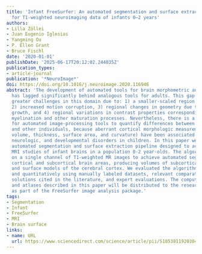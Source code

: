 ```yaml
---
title: 'Infant FreeSurfer: An automated segmentation and surface extraction pipeline
  for T1-weighted neuroimaging data of infants 0–2 years'
authors:
- Lilla Zöllei
- Juan Eugenio Iglesias
- Yangming Ou
- P. Ellen Grant
- Bruce Fischl
date: '2020-01-01'
publishDate: '2025-06-17T20:12:02.244035Z'
publication_types:
- article-journal
publication: '*NeuroImage*'
doi: https://doi.org/10.1016/j.neuroimage.2020.116946
abstract: 'The development of automated tools for brain morphometric analysis in infants
  has lagged significantly behind analogous tools for adults. This gap reflects the
  greater challenges in this domain due to: 1) a smaller-scaled region of interest,
  2) increased motion corruption, 3) regional changes in geometry due to heterochronous
  growth, and 4) regional variations in contrast properties corresponding to ongoing
  myelination and other maturation processes. Nevertheless, there is a great need
  for automated image-processing tools to quantify differences between infant groups
  and other individuals, because aberrant cortical morphologic measurements (including
  volume, thickness, surface area, and curvature) have been associated with neuropsychiatric,
  neurologic, and developmental disorders in children. In this paper we present an
  automated segmentation and surface extraction pipeline designed to accommodate clinical
  MRI studies of infant brains in a population 0-2 year-olds. The algorithm relies
  on a single channel of T1-weighted MR images to achieve automated segmentation of
  cortical and subcortical brain areas, producing volumes of subcortical structures
  and surface models of the cerebral cortex. We evaluated the algorithm both qualitatively
  and quantitatively using manually labeled datasets, relevant comparator software
  solutions cited in the literature, and expert evaluations. The computational tools
  and atlases described in this paper will be distributed to the research community
  as part of the FreeSurfer image analysis package.'
tags:
- Segmentation
- Infant
- FreeSurfer
- MRI
- Brain surface
links:
- name: URL
  url: https://www.sciencedirect.com/science/article/pii/S1053811920304328
---
```

